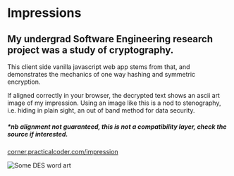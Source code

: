 # Impressions

## My undergrad Software Engineering research project was a study of cryptography. 

This client side vanilla javascript web app stems from that, and demonstrates the mechanics of one way hashing and symmetric encryption. 

If aligned correctly in your browser, the decrypted text shows an ascii art image of my impression.  Using an image like this is a nod to stenography, i.e. hiding in plain sight, an out of band method for data security. 
##### *nb alignment not guaranteed, this is not a compatibility layer, check the source if interested. 

<a href="http://corner.practicalcoder.com/impression.html">corner.practicalcoder.com/impression</a>

![Some DES word art](http://mnemonic.practicalcoder.com/commentcloud.png?raw=true)

